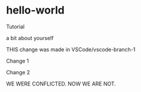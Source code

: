 # hello-world
Tutorial

a bit about yourself

THIS change was made in VSCode/vscode-branch-1

Change 1

Change 2

WE WERE CONFLICTED. NOW WE ARE NOT.
